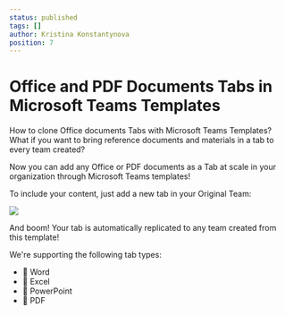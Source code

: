 ```yaml
---
status: published
tags: []
author: Kristina Konstantynova
position: 7
---
```

# Office and PDF Documents Tabs in Microsoft Teams Templates

How to clone Office documents Tabs with Microsoft Teams Templates?  
What if you want to bring reference documents and materials in a tab to every team created?

Now you can add any Office or PDF documents as a Tab at scale in your organization through Microsoft Teams templates!

To include your content, just add a new tab in your Original Team:

![](/media/image-1.png)

And boom! Your tab is automatically replicated to any team created from this template!

We're supporting the following tab types:
* 📘 Word
* 📗 Excel
* 📕 PowerPoint
* 💼 PDF
